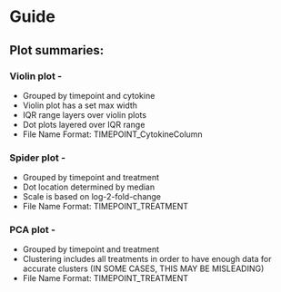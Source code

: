 # Guide

## Plot summaries:

### Violin plot -

-   Grouped by timepoint and cytokine
-   Violin plot has a set max width
-   IQR range layers over violin plots
-   Dot plots layered over IQR range
-   File Name Format: TIMEPOINT_CytokineColumn

### Spider plot -

-   Grouped by timepoint and treatment
-   Dot location determined by median
-   Scale is based on log-2-fold-change
-   File Name Format: TIMEPOINT_TREATMENT

### PCA plot -

-   Grouped by timepoint and treatment
-   Clustering includes all treatments in order to have enough data for accurate clusters (IN SOME CASES, THIS MAY BE MISLEADING)
-   File Name Format: TIMEPOINT_TREATMENT
